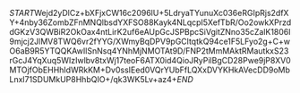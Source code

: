 $START$Wejd2yDlCz+bXFjxCW16c2096lU+5LdryaTYunuXc036eRGIpRjs2dfXY+4nby36ZombZFnMNQlbsdYXFSO88Kayk4NLqcpI5XefTbR/Oo2owkXPrzddGKzV3QWBiR2OkOax4ntLirK2uf6eAUpGcJSPBpcSiVgitZNno35cZalK1806l9mjcj2JlMV8TWQ6vr2fYYG/XWmyBqDPV9pGCltqtkQ94ce1F5LFyo2g+C+wO6aB9R5YTQQKAwIlSnNsq4YNhMjNMOTAt9D/FNP2tMmMAktRMautkxS23rGcJ4YqXuq5WIzIwlbv8txWj17teoF6ATX0id4QioJRyPilBgCD28Pwe9jP8XV0MTOjfObEHHhIdWRkKM+Dv0ssIEed0VQrYUbFfLQXxDVYKHkAVecDD9oMbLnxl71SDUMkUP8HhbQIO+/qk3WK5Lv+az4+$END$